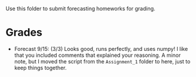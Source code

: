 Use this folder to submit forecasting homeworks for grading. 

# Grades
- Forecast 9/15: (3/3) Looks good, runs perfectly, and uses numpy! I like that you included comments that explained your reasoning. A minor note, but I moved the script from the `Assignment_1` folder to here, just to keep things together.